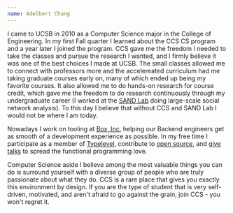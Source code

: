 ```yaml
---
name: Adelbert Chang
---
```




I came to UCSB in 2010 as a Computer Science major in the College of Engineering. In my first
Fall quarter I learned about the CCS CS program and a year later I joined the program. CCS
gave me the freedom I needed to take the classes and pursue the research I wanted, and I firmly
believe it was one of the best choices I made at UCSB. The small classes allowed me to connect
with professors more and the accelereated curriculum had me taking graduate courses early on,
many of which ended up being my favorite courses. It also allowed me to do hands-on research
for course credit, which gave me the freedom to do research continuously through my undergraduate
career (I worked at the [SAND Lab][sandlab] doing large-scale social network analysis). To this
day I believe that without CCS and SAND Lab I would not be where I am today.

Nowadays I work on tooling at [Box, Inc][box], helping our Backend engineers get as smooth of a
development experience as possible. In my free time I participate as a member of
[Typelevel][typelevel], contribute to [open source][github], and [give talks][speakerdeck] to
spread the functional programming love.

Computer Science aside I believe among the most valuable things you can do is surround yourself
with a diverse group of people who are truly passionate about what they do. CCS is a rare place
that gives you exactly this environment by design. If you are the type of student that is very
self-driven, motivated, and aren't afraid to go against the grain, join CCS - you won't regret it.

[box]: https://www.box.com/
[github]: https://github.com/adelbertc
[sandlab]: http://sandlab.cs.ucsb.edu/
[speakerdeck]: https://speakerdeck.com/adelbertc
[typelevel]: http://typelevel.org/
